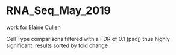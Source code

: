 # RNA_Seq_May_2019
work for Elaine Cullen

Cell Type comparisons filtered with a FDR of 0.1 (padj) thus highly significant. results sorted by fold change
